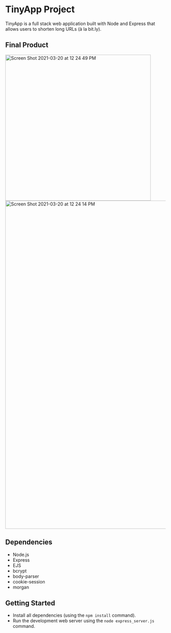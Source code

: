# TinyApp Project

TinyApp is a full stack web application built with Node and Express that allows users to shorten long URLs (à la bit.ly).

## Final Product

<img width="457" alt="Screen Shot 2021-03-20 at 12 24 49 PM" src="https://user-images.githubusercontent.com/77245535/111883499-09006100-8979-11eb-974e-9dade33966c4.png">
<img width="1028" alt="Screen Shot 2021-03-20 at 12 24 14 PM" src="https://user-images.githubusercontent.com/77245535/111883500-0a318e00-8979-11eb-9111-5ce636eb4cdd.png">

## Dependencies

- Node.js
- Express
- EJS
- bcrypt
- body-parser
- cookie-session
- morgan

## Getting Started

- Install all dependencies (using the `npm install` command).
- Run the development web server using the `node express_server.js` command.
